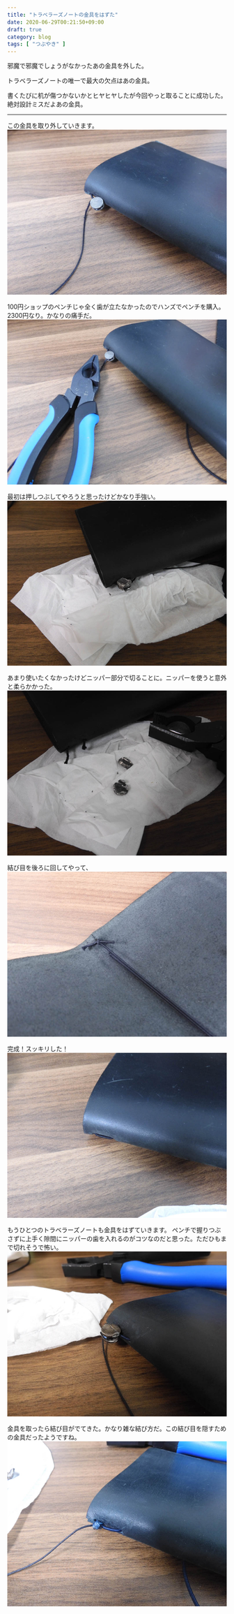 ```yaml
---
title: "トラベラーズノートの金具をはずた"
date: 2020-06-29T00:21:50+09:00
draft: true
category: blog
tags: [ "つぶやき" ]
---
```

邪魔で邪魔でしょうがなかったあの金具を外した。  

<!--more-->

トラベラーズノートの唯一で最大の欠点はあの金具。  

書くたびに机が傷つかないかとヒヤヒヤしたが今回やっと取ることに成功した。絶対設計ミスだよあの金具。  
- - - 

この金具を取り外していきます。  
![1](img/1.jpg)  

100円ショップのペンチじゃ全く歯が立たなかったのでハンズでペンチを購入。2300円なり。かなりの痛手だ。  
![2](img/2.jpg)  

最初は押しつぶしてやろうと思ったけどかなり手強い。  
![3](img/3.jpg)  

あまり使いたくなかったけどニッパー部分で切ることに。ニッパーを使うと意外と柔らかかった。  
![4](img/4.jpg)  

結び目を後ろに回してやって、  
![5](img/5.jpg)  

完成！スッキリした！
![6](img/6.jpg)  

もうひとつのトラベラーズノートも金具をはずていきます。 ペンチで握りつぶさずに上手く隙間にニッパーの歯を入れるのがコツなのだと思った。ただひもまで切れそうで怖い。  
![7](img/7.jpg)  

金具を取ったら結び目がでてきた。かなり雑な結び方だ。この結び目を隠すための金具だったようですね。
![8](img/8.jpg)  



